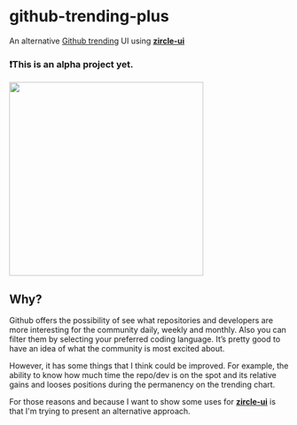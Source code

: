 # github-trending-plus

An alternative [Github trending](https://github.com/trending) UI using [**zircle-ui**](https://github.com/zircleUI/zircleUI)

### ❗️This is an alpha project yet.


  <a href="http://zircle.io">
    <img src="https://raw.githubusercontent.com/zircleUI/github-trending-plus/master/public/screen.png" width="350">
  </a>


## Why?
Github offers the possibility of see what repositories and developers are more interesting for the community daily, weekly and monthly. Also you can filter them by selecting your preferred coding language. It’s pretty good to have an idea of what the community is most excited about. 

However, it has some things that I think could be improved. For example, the ability to know how much time the repo/dev is on the spot and its relative gains and looses positions during the permanency on the trending chart. 

For those reasons and because I want to show some uses for [**zircle-ui**](https://github.com/zircleUI/zircleUI) is that I'm trying to present  an alternative approach. 


